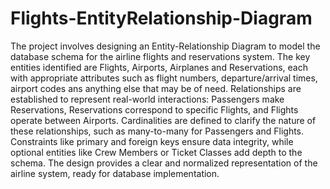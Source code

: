# Flights-EntityRelationship-Diagram
The project involves designing an Entity-Relationship Diagram to model the database schema for the airline flights and reservations system. The key entities identified are Flights, Airports, Airplanes and Reservations, each with appropriate attributes such as flight numbers, departure/arrival times, airport codes ans anything else that may be of need. Relationships are established to represent real-world interactions: Passengers make Reservations, Reservations correspond to specific Flights, and Flights operate between Airports. Cardinalities are defined to clarify the nature of these relationships, such as many-to-many for Passengers and Flights. Constraints like primary and foreign keys ensure data integrity, while optional entities like Crew Members or Ticket Classes add depth to the schema. The design provides a clear and normalized representation of the airline system, ready for database implementation.
